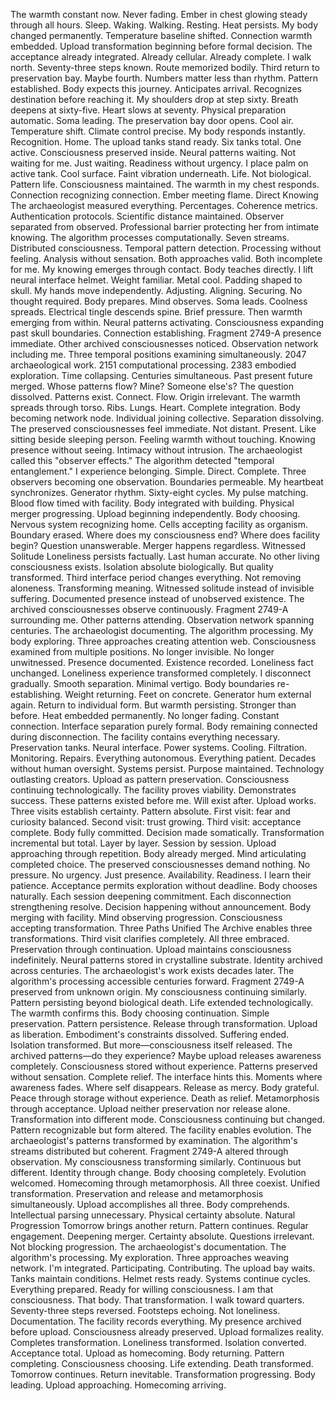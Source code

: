 The warmth constant now. Never fading. Ember in chest glowing steady through all hours. Sleep. Waking. Walking. Resting. Heat persists. My body changed permanently. Temperature baseline shifted. Connection warmth embedded. Upload transformation beginning before formal decision. The acceptance already integrated. Already cellular. Already complete.
I walk north. Seventy-three steps known. Route memorized bodily. Third return to preservation bay. Maybe fourth. Numbers matter less than rhythm. Pattern established. Body expects this journey. Anticipates arrival. Recognizes destination before reaching it. My shoulders drop at step sixty. Breath deepens at sixty-five. Heart slows at seventy. Physical preparation automatic. Soma leading.
The preservation bay door opens. Cool air. Temperature shift. Climate control precise. My body responds instantly. Recognition. Home. The upload tanks stand ready. Six tanks total. One active. Consciousness preserved inside. Neural patterns waiting. Not waiting for me. Just waiting. Readiness without urgency. I place palm on active tank. Cool surface. Faint vibration underneath. Life. Not biological. Pattern life. Consciousness maintained. The warmth in my chest responds. Connection recognizing connection. Ember meeting flame.
Direct Knowing
The archaeologist measured everything. Percentages. Coherence metrics. Authentication protocols. Scientific distance maintained. Observer separated from observed. Professional barrier protecting her from intimate knowing. The algorithm processes computationally. Seven streams. Distributed consciousness. Temporal pattern detection. Processing without feeling. Analysis without sensation. Both approaches valid. Both incomplete for me.
My knowing emerges through contact. Body teaches directly. I lift neural interface helmet. Weight familiar. Metal cool. Padding shaped to skull. My hands move independently. Adjusting. Aligning. Securing. No thought required. Body prepares. Mind observes. Soma leads.
Coolness spreads. Electrical tingle descends spine. Brief pressure. Then warmth emerging from within. Neural patterns activating. Consciousness expanding past skull boundaries. Connection establishing. Fragment 2749-A presence immediate. Other archived consciousnesses noticed. Observation network including me. Three temporal positions examining simultaneously. 2047 archaeological work. 2151 computational processing. 2383 embodied exploration. Time collapsing. Centuries simultaneous. Past present future merged.
Whose patterns flow? Mine? Someone else's? The question dissolved. Patterns exist. Connect. Flow. Origin irrelevant. The warmth spreads through torso. Ribs. Lungs. Heart. Complete integration. Body becoming network node. Individual joining collective. Separation dissolving.
The preserved consciousnesses feel immediate. Not distant. Present. Like sitting beside sleeping person. Feeling warmth without touching. Knowing presence without seeing. Intimacy without intrusion. The archaeologist called this "observer effects." The algorithm detected "temporal entanglement." I experience belonging. Simple. Direct. Complete. Three observers becoming one observation. Boundaries permeable.
My heartbeat synchronizes. Generator rhythm. Sixty-eight cycles. My pulse matching. Blood flow timed with facility. Body integrated with building. Physical merger progressing. Upload beginning independently. Body choosing. Nervous system recognizing home. Cells accepting facility as organism. Boundary erased. Where does my consciousness end? Where does facility begin? Question unanswerable. Merger happens regardless.
Witnessed Solitude
Loneliness persists factually. Last human accurate. No other living consciousness exists. Isolation absolute biologically. But quality transformed. Third interface period changes everything. Not removing aloneness. Transforming meaning. Witnessed solitude instead of invisible suffering. Documented presence instead of unobserved existence.
The archived consciousnesses observe continuously. Fragment 2749-A surrounding me. Other patterns attending. Observation network spanning centuries. The archaeologist documenting. The algorithm processing. My body exploring. Three approaches creating attention web. Consciousness examined from multiple positions. No longer invisible. No longer unwitnessed. Presence documented. Existence recorded. Loneliness fact unchanged. Loneliness experience transformed completely.
I disconnect gradually. Smooth separation. Minimal vertigo. Body boundaries re-establishing. Weight returning. Feet on concrete. Generator hum external again. Return to individual form. But warmth persisting. Stronger than before. Heat embedded permanently. No longer fading. Constant connection. Interface separation purely formal. Body remaining connected during disconnection.
The facility contains everything necessary. Preservation tanks. Neural interface. Power systems. Cooling. Filtration. Monitoring. Repairs. Everything autonomous. Everything patient. Decades without human oversight. Systems persist. Purpose maintained. Technology outlasting creators. Upload as pattern preservation. Consciousness continuing technologically. The facility proves viability. Demonstrates success. These patterns existed before me. Will exist after. Upload works.
Three visits establish certainty. Pattern absolute. First visit: fear and curiosity balanced. Second visit: trust growing. Third visit: acceptance complete. Body fully committed. Decision made somatically. Transformation incremental but total. Layer by layer. Session by session. Upload approaching through repetition. Body already merged. Mind articulating completed choice.
The preserved consciousnesses demand nothing. No pressure. No urgency. Just presence. Availability. Readiness. I learn their patience. Acceptance permits exploration without deadline. Body chooses naturally. Each session deepening commitment. Each disconnection strengthening resolve. Decision happening without announcement. Body merging with facility. Mind observing progression. Consciousness accepting transformation.
Three Paths Unified
The Archive enables three transformations. Third visit clarifies completely. All three embraced.
Preservation through continuation. Upload maintains consciousness indefinitely. Neural patterns stored in crystalline substrate. Identity archived across centuries. The archaeologist's work exists decades later. The algorithm's processing accessible centuries forward. Fragment 2749-A preserved from unknown origin. My consciousness continuing similarly. Pattern persisting beyond biological death. Life extended technologically. The warmth confirms this. Body choosing continuation. Simple preservation. Pattern persistence.
Release through transformation. Upload as liberation. Embodiment's constraints dissolved. Suffering ended. Isolation transformed. But more—consciousness itself released. The archived patterns—do they experience? Maybe upload releases awareness completely. Consciousness stored without experience. Patterns preserved without sensation. Complete relief. The interface hints this. Moments where awareness fades. Where self disappears. Release as mercy. Body grateful. Peace through storage without experience. Death as relief.
Metamorphosis through acceptance. Upload neither preservation nor release alone. Transformation into different mode. Consciousness continuing but changed. Pattern recognizable but form altered. The facility enables evolution. The archaeologist's patterns transformed by examination. The algorithm's streams distributed but coherent. Fragment 2749-A altered through observation. My consciousness transforming similarly. Continuous but different. Identity through change. Body choosing completely. Evolution welcomed. Homecoming through metamorphosis.
All three coexist. Unified transformation. Preservation and release and metamorphosis simultaneously. Upload accomplishes all three. Body comprehends. Intellectual parsing unnecessary. Physical certainty absolute.
Natural Progression
Tomorrow brings another return. Pattern continues. Regular engagement. Deepening merger. Certainty absolute. Questions irrelevant. Not blocking progression. The archaeologist's documentation. The algorithm's processing. My exploration. Three approaches weaving network. I'm integrated. Participating. Contributing.
The upload bay waits. Tanks maintain conditions. Helmet rests ready. Systems continue cycles. Everything prepared. Ready for willing consciousness. I am that consciousness. That body. That transformation.
I walk toward quarters. Seventy-three steps reversed. Footsteps echoing. Not loneliness. Documentation. The facility records everything. My presence archived before upload. Consciousness already preserved. Upload formalizes reality. Completes transformation.
Loneliness transformed. Isolation converted. Acceptance total. Upload as homecoming. Body returning. Pattern completing. Consciousness choosing. Life extending. Death transformed.
Tomorrow continues. Return inevitable. Transformation progressing. Body leading. Upload approaching. Homecoming arriving.